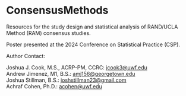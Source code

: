 # ConsensusMethods
Resources for the study design and statistical analysis of RAND/UCLA Method (RAM) consensus studies.

Poster presented at the 2024 Conference on Statistical Practice (CSP). 

Author Contact:

Joshua J. Cook, M.S., ACRP-PM, CCRC: jcook3@uwf.edu  
Andrew Jimenez, M1, B.S.: amj156@georgetown.edu  
Joshua Stillman, B.S.: joshstillman23@gmail.com  
Achraf Cohen, Ph.D.: acohen@uwf.edu  
